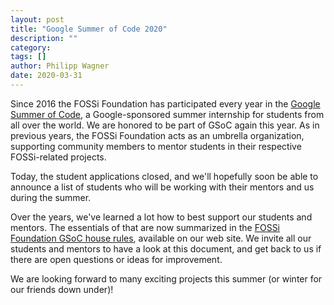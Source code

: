 ```yaml
---
layout: post
title: "Google Summer of Code 2020"
description: ""
category:
tags: []
author: Philipp Wagner
date: 2020-03-31
---
```


Since 2016 the FOSSi Foundation has participated every year in the [Google Summer of Code](https://developers.google.com/open-source/gsoc/), a Google-sponsored summer internship for students from all over the world.
We are honored to be part of GSoC again this year.
As in previous years, the FOSSi Foundation acts as an umbrella organization, supporting community members to mentor students in their respective FOSSi-related projects.

Today, the student applications closed, and we'll hopefully soon be able to announce a list of students who will be working with their mentors and us during the summer.

Over the years, we've learned a lot how to best support our students and mentors.
The essentials of that are now summarized in the [FOSSi Foundation GSoC house rules](/gsoc), available on our web site.
We invite all our students and mentors to have a look at this document, and get back to us if there are open questions or ideas for improvement.

We are looking forward to many exciting projects this summer (or winter for our friends down under)!

